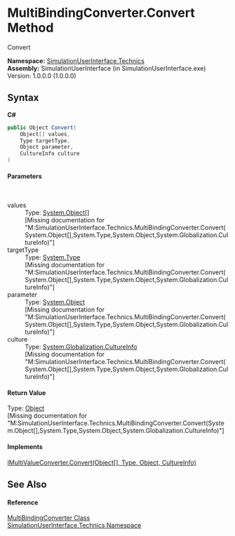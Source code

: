 # MultiBindingConverter.Convert Method 
 

Convert

**Namespace:**&nbsp;<a href="77e4411a-e238-d023-32d9-e198a5631dea">SimulationUserInterface.Technics</a><br />**Assembly:**&nbsp;SimulationUserInterface (in SimulationUserInterface.exe) Version: 1.0.0.0 (1.0.0.0)

## Syntax

**C#**<br />
``` C#
public Object Convert(
	Object[] values,
	Type targetType,
	Object parameter,
	CultureInfo culture
)
```


#### Parameters
&nbsp;<dl><dt>values</dt><dd>Type: <a href="http://msdn2.microsoft.com/en-us/library/e5kfa45b" target="_blank">System.Object</a>[]<br />\[Missing <param name="values"/> documentation for "M:SimulationUserInterface.Technics.MultiBindingConverter.Convert(System.Object[],System.Type,System.Object,System.Globalization.CultureInfo)"\]</dd><dt>targetType</dt><dd>Type: <a href="http://msdn2.microsoft.com/en-us/library/42892f65" target="_blank">System.Type</a><br />\[Missing <param name="targetType"/> documentation for "M:SimulationUserInterface.Technics.MultiBindingConverter.Convert(System.Object[],System.Type,System.Object,System.Globalization.CultureInfo)"\]</dd><dt>parameter</dt><dd>Type: <a href="http://msdn2.microsoft.com/en-us/library/e5kfa45b" target="_blank">System.Object</a><br />\[Missing <param name="parameter"/> documentation for "M:SimulationUserInterface.Technics.MultiBindingConverter.Convert(System.Object[],System.Type,System.Object,System.Globalization.CultureInfo)"\]</dd><dt>culture</dt><dd>Type: <a href="http://msdn2.microsoft.com/en-us/library/kx54z3k7" target="_blank">System.Globalization.CultureInfo</a><br />\[Missing <param name="culture"/> documentation for "M:SimulationUserInterface.Technics.MultiBindingConverter.Convert(System.Object[],System.Type,System.Object,System.Globalization.CultureInfo)"\]</dd></dl>

#### Return Value
Type: <a href="http://msdn2.microsoft.com/en-us/library/e5kfa45b" target="_blank">Object</a><br />\[Missing <returns> documentation for "M:SimulationUserInterface.Technics.MultiBindingConverter.Convert(System.Object[],System.Type,System.Object,System.Globalization.CultureInfo)"\]

#### Implements
<a href="http://msdn2.microsoft.com/en-us/library/ms590767" target="_blank">IMultiValueConverter.Convert(Object[], Type, Object, CultureInfo)</a><br />

## See Also


#### Reference
<a href="b8bd066a-be90-db9f-1f7d-80ea9349b0a6">MultiBindingConverter Class</a><br /><a href="77e4411a-e238-d023-32d9-e198a5631dea">SimulationUserInterface.Technics Namespace</a><br />
